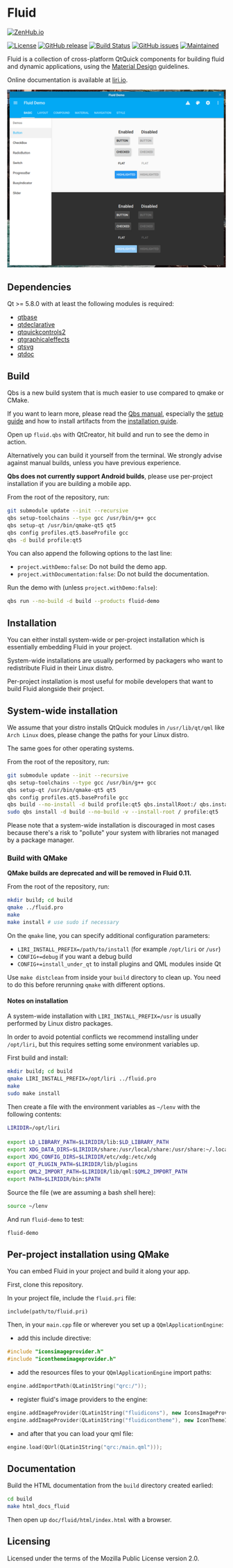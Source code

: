 Fluid
=====

[![ZenHub.io](https://img.shields.io/badge/supercharged%20by-zenhub.io-blue.svg)](https://zenhub.io)

[![License](https://img.shields.io/badge/license-MPL2-blue.svg)](https://www.mozilla.org/en-US/MPL/2.0/)
[![GitHub release](https://img.shields.io/github/release/lirios/fluid.svg)](https://github.com/lirios/fluid)
[![Build Status](https://travis-ci.org/lirios/fluid.svg?branch=develop)](https://travis-ci.org/lirios/fluid)
[![GitHub issues](https://img.shields.io/github/issues/lirios/fluid.svg)](https://github.com/lirios/fluid/issues)
[![Maintained](https://img.shields.io/maintenance/yes/2017.svg)](https://github.com/lirios/fluid/commits/develop)

Fluid is a collection of cross-platform QtQuick components for building fluid and dynamic applications,
using the [Material Design](https://material.io/guidelines/) guidelines.

Online documentation is available at [liri.io](https://liri.io/docs/sdk/fluid/develop/).

![Desktop](.github/demo.png)

## Dependencies

Qt >= 5.8.0 with at least the following modules is required:

 * [qtbase](http://code.qt.io/cgit/qt/qtbase.git)
 * [qtdeclarative](http://code.qt.io/cgit/qt/qtdeclarative.git)
 * [qtquickcontrols2](http://code.qt.io/cgit/qt/qtquickcontrols2.git)
 * [qtgraphicaleffects](http://code.qt.io/cgit/qt/qtgraphicaleffects.git)
 * [qtsvg](http://code.qt.io/cgit/qt/qtsvg.git)
 * [qtdoc](http://code.qt.io/cgit/qt/qtdoc.git)

## Build

Qbs is a new build system that is much easier to use compared to qmake or CMake.

If you want to learn more, please read the [Qbs manual](http://doc.qt.io/qbs/index.html),
especially the [setup guide](http://doc.qt.io/qbs/configuring.html) and how to install artifacts
from the [installation guide](http://doc.qt.io/qbs/installing-files.html).

Open up `fluid.qbs` with QtCreator, hit build and run to see the demo in action.

Alternatively you can build it yourself from the terminal.
We strongly advise against manual builds, unless you have previous experience.

**Qbs does not currently support Android builds**, please use per-project installation
if you are building a mobile app.

From the root of the repository, run:

```sh
git submodule update --init --recursive
qbs setup-toolchains --type gcc /usr/bin/g++ gcc
qbs setup-qt /usr/bin/qmake-qt5 qt5
qbs config profiles.qt5.baseProfile gcc
qbs -d build profile:qt5
```

You can also append the following options to the last line:

 * `project.withDemo:false`: Do not build the demo app.
 * `project.withDocumentation:false`: Do not build the documentation.

Run the demo with (unless `project.withDemo:false`):

```sh
qbs run --no-build -d build --products fluid-demo
```

## Installation

You can either install system-wide or per-project installation which
is essentially embedding Fluid in your project.

System-wide installations are usually performed by packagers who want
to redistribute Fluid in their Linux distro.

Per-project installation is most useful for mobile developers that
want to build Fluid alongside their project.

## System-wide installation

We assume that your distro installs QtQuick modules in `/usr/lib/qt/qml`
like `Arch Linux` does, please change the paths for your Linux distro.

The same goes for other operating systems.

From the root of the repository, run:

```sh
git submodule update --init --recursive
qbs setup-toolchains --type gcc /usr/bin/g++ gcc
qbs setup-qt /usr/bin/qmake-qt5 qt5
qbs config profiles.qt5.baseProfile gcc
qbs build --no-install -d build profile:qt5 qbs.installRoot:/ qbs.installPrefix:usr modules.lirideployment.qmlDir:lib/qt/qml
sudo qbs install -d build --no-build -v --install-root / profile:qt5
```

Please note that a system-wide installation is discouraged in most cases
because there's a risk to "pollute" your system with libraries not
managed by a package manager.

### Build with QMake

**QMake builds are deprecated and will be removed in Fluid 0.11.**

From the root of the repository, run:

```sh
mkdir build; cd build
qmake ../fluid.pro
make
make install # use sudo if necessary
```

On the `qmake` line, you can specify additional configuration parameters:

 * `LIRI_INSTALL_PREFIX=/path/to/install` (for example `/opt/liri` or `/usr`)
 * `CONFIG+=debug` if you want a debug build
 * `CONFIG+=install_under_qt` to install plugins and QML modules inside Qt

Use `make distclean` from inside your `build` directory to clean up.
You need to do this before rerunning `qmake` with different options.

#### Notes on installation

A system-wide installation with `LIRI_INSTALL_PREFIX=/usr` is usually performed
by Linux distro packages.

In order to avoid potential conflicts we recommend installing under `/opt/liri`,
but this requires setting some environment variables up.

First build and install:

```sh
mkdir build; cd build
qmake LIRI_INSTALL_PREFIX=/opt/liri ../fluid.pro
make
sudo make install
```

Then create a file with the environment variables as `~/lenv` with the following contents:

```sh
LIRIDIR=/opt/liri

export LD_LIBRARY_PATH=$LIRIDIR/lib:$LD_LIBRARY_PATH
export XDG_DATA_DIRS=$LIRIDIR/share:/usr/local/share:/usr/share:~/.local/share:~/.local/share/flatpak/exports/share
export XDG_CONFIG_DIRS=$LIRIDIR/etc/xdg:/etc/xdg
export QT_PLUGIN_PATH=$LIRIDIR/lib/plugins
export QML2_IMPORT_PATH=$LIRIDIR/lib/qml:$QML2_IMPORT_PATH
export PATH=$LIRIDIR/bin:$PATH
```

Source the file (we are assuming a bash shell here):

```sh
source ~/lenv
```

And run `fluid-demo` to test:

```sh
fluid-demo
```

## Per-project installation using QMake

You can embed Fluid in your project and build it along your app.

First, clone this repository.

In your project file, include the `fluid.pri` file:  
```qmake
include(path/to/fluid.pri)
```

Then, in your `main.cpp` file or wherever you set up a `QQmlApplicationEngine`:
* add this include directive:
```cpp
#include "iconsimageprovider.h"
#include "iconthemeimageprovider.h"
```
* add the resources files to your `QQmlApplicationEngine` import paths:
```cpp
engine.addImportPath(QLatin1String("qrc:/"));
```
* register fluid's image providers to the engine:
```cpp
engine.addImageProvider(QLatin1String("fluidicons"), new IconsImageProvider());
engine.addImageProvider(QLatin1String("fluidicontheme"), new IconThemeImageProvider());
```
* and after that you can load your qml file:  
```cpp
engine.load(QUrl(QLatin1String("qrc:/main.qml")));
```

## Documentation

Build the HTML documentation from the `build` directory created earlied:

```sh
cd build
make html_docs_fluid
```

Then open up `doc/fluid/html/index.html` with a browser.

## Licensing

Licensed under the terms of the Mozilla Public License version 2.0.
